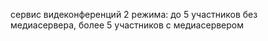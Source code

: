
сервис видеконференций
2 режима: 
до 5 участников без медиасервера, 
более 5 участников с медиасервером
